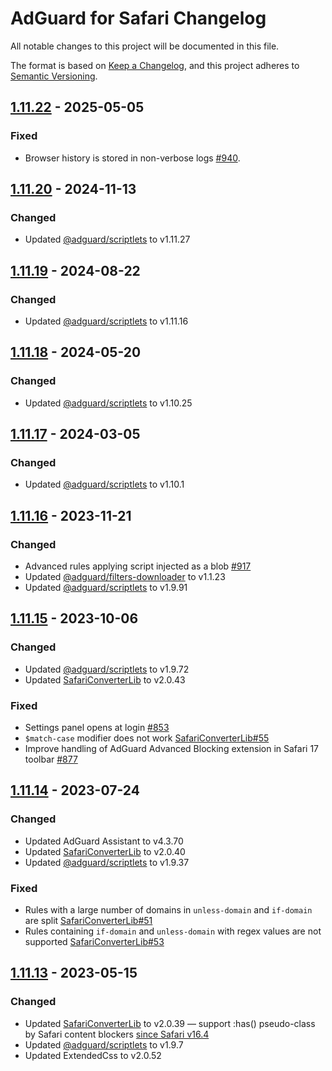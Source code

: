 # AdGuard for Safari Changelog

All notable changes to this project will be documented in this file.

The format is based on [Keep a Changelog](https://keepachangelog.com/en/1.0.0/),
and this project adheres to [Semantic Versioning](https://semver.org/spec/v2.0.0.html).

<!-- version of the app is in ElectronMainApp/package.json -->

## [1.11.22] - 2025-05-05

### Fixed

- Browser history is stored in non-verbose logs [#940].

[1.11.22]: https://github.com/AdguardTeam/AdGuardForSafari/compare/v1.11.20.341-release...v1.11.22.347-release
[#940]: https://github.com/AdguardTeam/AdGuardForSafari/issues/940

## [1.11.20] - 2024-11-13

### Changed

- Updated [@adguard/scriptlets] to v1.11.27

[1.11.20]: https://github.com/AdguardTeam/AdGuardForSafari/compare/v1.11.19.336-release...v1.11.20.341-release

## [1.11.19] - 2024-08-22

### Changed

- Updated [@adguard/scriptlets] to v1.11.16

[1.11.19]: https://github.com/AdguardTeam/AdGuardForSafari/compare/v1.11.18.332-release...v1.11.19.336-release

## [1.11.18] - 2024-05-20

### Changed

- Updated [@adguard/scriptlets] to v1.10.25

[1.11.18]: https://github.com/AdguardTeam/AdGuardForSafari/compare/v1.11.17.329-release...v1.11.18.332-release


## [1.11.17] - 2024-03-05

### Changed

- Updated [@adguard/scriptlets] to v1.10.1

[1.11.17]: https://github.com/AdguardTeam/AdGuardForSafari/compare/v1.11.16.328-release...v1.11.17.329-release


## [1.11.16] - 2023-11-21

### Changed

- Advanced rules applying script injected as a blob [#917]
- Updated [@adguard/filters-downloader] to v1.1.23
- Updated [@adguard/scriptlets] to v1.9.91

[1.11.16]: https://github.com/AdguardTeam/AdGuardForSafari/compare/v1.11.15.309-release...v1.11.16.324-release
[#917]: https://github.com/AdguardTeam/AdGuardForSafari/issues/917


## [1.11.15] - 2023-10-06

### Changed

- Updated [@adguard/scriptlets] to v1.9.72
- Updated [SafariConverterLib] to v2.0.43

### Fixed

- Settings panel opens at login [#853]
- `$match-case` modifier does not work [SafariConverterLib#55]
- Improve handling of AdGuard Advanced Blocking extension in Safari 17 toolbar [#877]

[1.11.15]: https://github.com/AdguardTeam/AdGuardForSafari/compare/v1.11.14.301-release...v1.11.15.309-release
[#853]: https://github.com/AdguardTeam/AdGuardForSafari/issues/853
[SafariConverterLib#55]: https://github.com/AdguardTeam/SafariConverterLib/issues/55
[#877]: https://github.com/AdguardTeam/AdGuardForSafari/issues/877


## [1.11.14] - 2023-07-24

### Changed

- Updated AdGuard Assistant to v4.3.70
- Updated [SafariConverterLib] to v2.0.40
- Updated [@adguard/scriptlets] to v1.9.37

### Fixed

- Rules with a large number of domains in `unless-domain` and `if-domain` are split [SafariConverterLib#51]
- Rules containing `if-domain` and `unless-domain` with regex values are not supported [SafariConverterLib#53]

[1.11.14]: https://github.com/AdguardTeam/AdGuardForSafari/compare/v1.11.13.297-release...v1.11.14.301-release
[SafariConverterLib#51]: https://github.com/AdguardTeam/SafariConverterLib/issues/51
[SafariConverterLib#53]: https://github.com/AdguardTeam/SafariConverterLib/issues/53


## [1.11.13] - 2023-05-15

### Changed

- Updated [SafariConverterLib] to v2.0.39 — support :has() pseudo-class by Safari content blockers [since Safari v16.4]
- Updated [@adguard/scriptlets] to v1.9.7
- Updated ExtendedCss to v2.0.52

[1.11.13]: https://github.com/AdguardTeam/AdGuardForSafari/compare/v1.11.12.289-release...v1.11.13.297-release
[since Safari v16.4]: https://www.webkit.org/blog/13966/webkit-features-in-safari-16-4/


[@adguard/filters-downloader]: https://github.com/AdguardTeam/FiltersDownloader/blob/master/CHANGELOG.md
[@adguard/scriptlets]: https://github.com/AdguardTeam/Scriptlets/blob/master/CHANGELOG.md
[SafariConverterLib]: https://github.com/AdguardTeam/SafariConverterLib/blob/master/CHANGELOG.md
